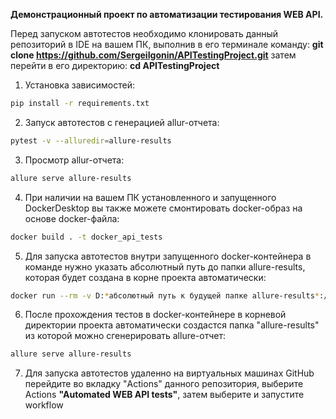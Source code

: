 **Демонстрационный проект по автоматизации тестирования  WEB API.** 

Перед запуском автотестов необходимо клонировать данный репозиторий в IDE на вашем ПК, выполнив в его терминале команду:
**git clone https://github.com/SergeiIgonin/APITestingProject.git**
затем перейти в его директорию: **cd APITestingProject**

1. Установка зависимостей:
```bash
pip install -r requirements.txt
```
2. Запуск автотестов с генерацией allur-отчета:
```bash
pytest -v --alluredir=allure-results
```
3. Просмотр allur-отчета:
```bash
allure serve allure-results 
```
4.  При наличии на вашем ПК установленного и запущенного DockerDesktop вы также можете смонтировать docker-образ на основе docker-файла: 
```bash
docker build . -t docker_api_tests     
```
5. Для запуска автотестов внутри запущенного docker-контейнера в команде нужно указать абсолютный путь до папки
allure-results, которая будет создана в корне проекта автоматически:
```bash
docker run --rm -v D:*абсолютный путь к будущей папке allure-results*:/allure-results docker_api_tests
```
6. После прохождения тестов в docker-контейнере в корневой директории проекта автоматически создастся папка
"allure-results" из которой можно сгенерировать allure-отчет:
```bash
allure serve allure-results 
```
7. Для запуска автотестов удаленно на виртуальных машинах GitHub перейдите во вкладку "Actions" данного репозитория, выберите Actions
**"Automated WEB API tests"**, затем выберите и запустите workflow
